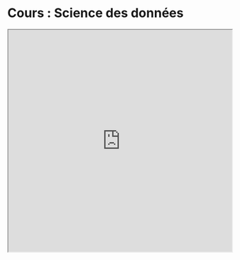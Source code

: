 # Cours : Science des données
<iframe src=https://mozilla.github.io/pdf.js/web/viewer.html?file=https://raw.githubusercontent.com/fortierq/cours/main/apprentissage/cours/science_donnees/science_donnees.pdf#zoom=page-fit&pagemode=none height=500 width=100% allowfullscreen></iframe>